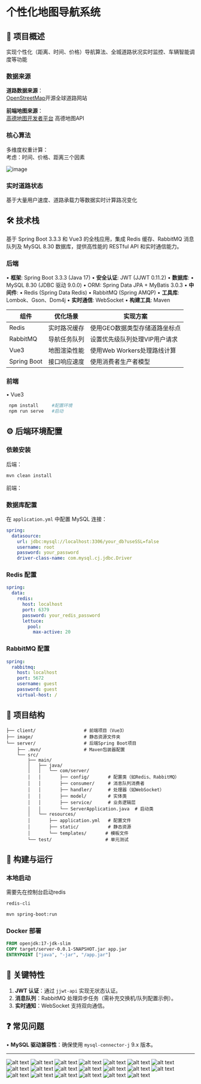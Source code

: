 # 个性化地图导航系统

## 📖 项目概述  
实现个性化（距离、时间、价格）导航算法、全城道路状况实时监控、车辆智能调度等功能  

### 数据来源  
​**​道路数据来源​**​：  
[OpenStreetMap](https://www.openstreetmap.org)开源全球道路网站  

​**​前端地图来源​**​：  
[高德地图开发者平台](https://lbs.amap.com/)  高德地图API

### 核心算法  
多维度权重计算：  
考虑：时间、价格、距离三个因素

![image](https://github.com/user-attachments/assets/9d55a13d-13c8-47dd-9139-4a5605084928)


### 实时道路状态  
基于大量用户速度、道路承载力等数据实时计算路况变化  

## 🛠️ 技术栈  
基于 Spring Boot 3.3.3 和 Vue3 的全栈应用，集成 Redis 缓存、RabbitMQ 消息队列及 MySQL 8.30 数据库，提供高性能的 RESTful API 和实时通信能力。

### 后端
• **框架**: Spring Boot 3.3.3 (Java 17)
• **安全认证**: JWT (JJWT 0.11.2)
• **数据库**: 
  • MySQL 8.30 (JDBC 驱动 9.0.0)
  • ORM: Spring Data JPA + MyBatis 3.0.3
• **中间件**: 
  • Redis (Spring Data Redis)
  • RabbitMQ (Spring AMQP)
• **工具库**: Lombok、Gson、Dom4j
• **实时通信**: WebSocket
• **构建工具**: Maven

| 组件        | 优化场景         | 实现方案                          |
|-------------|------------------|-----------------------------------|
| Redis       | 实时路况缓存     | 使用GEO数据类型存储道路坐标点     |
| RabbitMQ    | 导航任务队列     | 设置优先级队列处理VIP用户请求     |
| Vue3        | 地图渲染性能     | 使用Web Workers处理路线计算      |
| Spring Boot | 接口响应速度     | 使用消费者生产者模型             |

### 前端
• Vue3
```bash
 npm install     #配置环境
 npm run serve   #启动
```

## ⚙️ 后端环境配置
### 依赖安装
后端：
```bash
mvn clean install
```
前端：

### 数据库配置
在 `application.yml` 中配置 MySQL 连接：
```yaml
spring:
  datasource:
    url: jdbc:mysql://localhost:3306/your_db?useSSL=false
    username: root
    password: your_password
    driver-class-name: com.mysql.cj.jdbc.Driver
```

### Redis 配置
```yaml
spring:
  data:
    redis:
      host: localhost
      port: 6379
      password: your_redis_password
      lettuce:
        pool:
          max-active: 20
```
### RabbitMQ 配置
```yaml
spring:
  rabbitmq:
    host: localhost
    port: 5672
    username: guest
    password: guest
    virtual-host: /
```

## 📂 项目结构
```
├── client/                  # 前端项目（Vue3）
├── image/                   # 静态资源文件夹
└── server/                  # 后端Spring Boot项目
    ├── .mvn/                # Maven包装器配置
    └── src/
        ├── main/
        │   ├── java/
        │   │   └── com/server/
        │   │       ├── config/       # 配置类（如Redis、RabbitMQ）
        │   │       ├── consumer/     # 消息队列消费者
        │   │       ├── handler/      # 处理器（如WebSocket）
        │   │       ├── model/        # 实体类
        │   │       ├── service/      # 业务逻辑层
        │   │       └── ServerApplication.java  # 启动类
        │   └── resources/
        │       ├── application.yml   # 配置文件
        │       ├── static/           # 静态资源
        │       └── templates/       # 模板文件
        └── test/                    # 单元测试
```

## 🚀 构建与运行
### 本地启动
需要先在控制台启动redis
```bash
redis-cli  
```
```bash
mvn spring-boot:run
```
### Docker 部署
```dockerfile
FROM openjdk:17-jdk-slim
COPY target/server-0.0.1-SNAPSHOT.jar app.jar
ENTRYPOINT ["java", "-jar", "/app.jar"]
```

## 📌 关键特性
1. **JWT 认证**：通过 `jjwt-api` 实现无状态认证。
2. **消息队列**：RabbitMQ 处理异步任务（需补充交换机/队列配置示例）。
3. **实时通知**：WebSocket 支持双向通信。

## ❓ 常见问题
• **MySQL 驱动兼容性**：确保使用 `mysql-connector-j` 9.x 版本。

---


![alt text](image/2.jpg) ![alt text](image/3.jpg) ![alt text](image/4.jpg) ![alt text](image/5.jpg) ![alt text](image/6.jpg) ![alt text](image/7.jpg) ![alt text](image/8.jpg) ![alt text](image/9.jpg) ![alt text](image/10.jpg) ![alt text](image/11.jpg) ![alt text](image/12.jpg) ![alt text](image/13.jpg) ![alt text](image/14.jpg) ![alt text](image/15.jpg) ![alt text](image/16.jpg) ![alt text](image/17.jpg) ![alt text](image/18.jpg) ![alt text](image/19.jpg) ![alt text](image/20.jpg) ![alt text](image/21.jpg)
